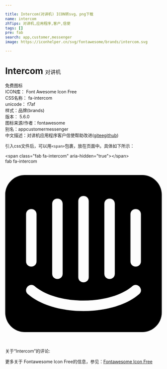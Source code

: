 ```yaml
---

title: Intercom(对讲机) ICON转svg、png下载
name: intercom
zhTips: 对讲机,应用程序,客户,信使
tags: []
pre: fab
search: app,customer,messenger
image: https://iconhelper.cn/svg/fontawesome/brands/intercom.svg

---
```


# Intercom  <small style="font-size: 60%;font-weight: 100">对讲机</small>


<div class="detail-page">
<p>
<span><span class="badge-success badge">免费图标</span> </span>
<br/>
<span>
ICON库：
<span class="badge-secondary badge">Font Awesome Icon Free</span> 
</span>
<br/>
<span>
CSS名称：
<span class="badge-secondary badge">fa-intercom</span> 
</span>
<br/>
<span>
unicode：
<span class="badge-secondary badge">f7af</span> 
<copy-btn content='f7af' btn-title=""></copy-btn>
<copy-btn :content='String.fromCodePoint(parseInt("f7af", 16))' btn-title="复制U"></copy-btn>
</span><br/><span>样式：<span class="badge-light badge">品牌(brands)</span></span>
<br/>
<span>
版本：
<span class="badge-secondary badge">5.6.0</span> 
</span>
<br/>
<span>图标来源/作者：<span class="badge-light badge">fontawesome</span></span> 
<br/>
<span>别名：<span class="badge-light badge">app</span><span class="badge-light badge">customer</span><span class="badge-light badge">messenger</span></span><br/><span class="zh-detail">中文描述：<span class="badge-primary badge">对讲机</span><span class="badge-primary badge">应用程序</span><span class="badge-primary badge">客户</span><span class="badge-primary badge">信使</span><span class="help-link"><span>帮助改进</span>(<a href="https://gitee.com/liuwave/icon-helper/edit/master/json/fontawesome/brands/intercom.json" target="_blank" rel="noopener noreferrer">gitee</a><a href="https://github.com/liuwave/icon-helper/edit/master/json/fontawesome/brands/intercom.json" target="_blank" rel="noopener noreferrer">github</a></span>)</span><br/>
</p>
</div>
<div class="alert alert-dark">
  <i class="fab fa-intercom fa-xs"></i>
  <i class="fab fa-intercom fa-sm"></i>
  <i class="fab fa-intercom fa-lg"></i>
  <i class="fab fa-intercom fa-2x"></i>
  <i class="fab fa-intercom fa-3x"></i>
  <i class="fab fa-intercom fa-5x"></i>
  <i class="fab fa-intercom fa-7x"></i>
</div>
<div>
  <p>引入css文件后，可以用<code>&lt;span&gt;</code>包裹，放在页面中。具体如下所示：    
  </p>
  <div class="alert alert-primary" style="font-size: 14px">
    &lt;span class="fab fa-intercom" aria-hidden="true"&gt;&lt;/span&gt;
    <copy-btn content='<span class="fab fa-intercom" aria-hidden="true"></span>'></copy-btn>
  </div>
  <div class="alert alert-secondary">
    <i class="fab fa-intercom"
    style="font-size: 24px"
    aria-hidden="true"></i> fab fa-intercom
    <copy-btn content="fab fa-intercom" btn-title="复制图标名称"></copy-btn>
  </div>
</div>
<div id="svg" class="svg-wrap">
<svg xmlns="http://www.w3.org/2000/svg" viewBox="0 0 448 512"><path d="M392 32H56C25.1 32 0 57.1 0 88v336c0 30.9 25.1 56 56 56h336c30.9 0 56-25.1 56-56V88c0-30.9-25.1-56-56-56zm-108.3 82.1c0-19.8 29.9-19.8 29.9 0v199.5c0 19.8-29.9 19.8-29.9 0V114.1zm-74.6-7.5c0-19.8 29.9-19.8 29.9 0v216.5c0 19.8-29.9 19.8-29.9 0V106.6zm-74.7 7.5c0-19.8 29.9-19.8 29.9 0v199.5c0 19.8-29.9 19.8-29.9 0V114.1zM59.7 144c0-19.8 29.9-19.8 29.9 0v134.3c0 19.8-29.9 19.8-29.9 0V144zm323.4 227.8c-72.8 63-241.7 65.4-318.1 0-15-12.8 4.4-35.5 19.4-22.7 65.9 55.3 216.1 53.9 279.3 0 14.9-12.9 34.3 9.8 19.4 22.7zm5.2-93.5c0 19.8-29.9 19.8-29.9 0V144c0-19.8 29.9-19.8 29.9 0v134.3z"/></svg>
</div>
<detail full-name='fa-intercom'></detail>
<div>
<p>关于“Intercom”的评论:</p>
</div>
<Vssue title="关于“Intercom”的评论" ></Vssue>    
<div><p>更多关于  Fontawesome Icon Free的信息，参见：<a target="_blank" href="https://iconhelper.cn/fontawesome.html">Fontawesome Icon Free</a>
</p></div>
